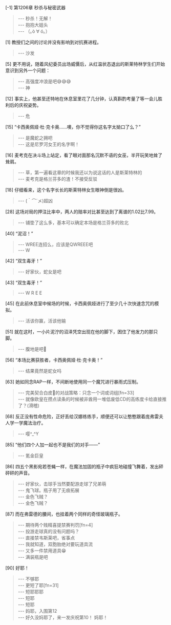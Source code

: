 
[-1] 第1206章 秒杀与秘密武器
>--- 秒杀！无解！<br>
>--- 抱抱大姐头<br>
>--- （｡ò ∀ ó｡）<br>

[1] 教授们之间的讨论并没有影响到对抗赛进程。
>--- 沙发<br>

[5] 更不用说，随着风纪委员出场威慑后，从红温状态退出的斯莱特林学生们开始意识到另外一个问题：
>--- 高强度冲浪是吧😅😅😅<br>
>--- 神<br>

[12] 事实上，他甚至还特地在休息室里花了几分钟，认真斟酌考量了等一会儿胜利后的庆祝姿势。
>--- 危<br>

[15] “卡西奥佩娅·杜·克卡奥……噢，你不觉得你这名字太拗口了么？”
>--- 是魔蛇之拥吧<br>
>--- 这是尼罗河女王的名字啊！<br>

[16] 麦考克在决斗场上站定，看了眼对面那名沉默不语的女巫，半开玩笑地耸了耸肩。
>--- 草，第一遍看这章的时候我还以为说这话的人是斯莱特林的<br>
>--- 麦考克是格兰芬多的渣！不接受反驳<br>

[18] 仔细看来，这个名字长长的斯莱特林女生眼神倒是很凶。
>--- (｀⌒´メ)超凶<br>

[28] 这场对局的押注比率中，两人的赔率对比甚至达到了离谱的1.02比7.99。
>--- 铺垫了这么多，基本可以确定本场是格兰芬多的败北<br>

[40] “泥沼！”
>--- WREE连招么，应该是QWREEE吧<br>
>--- W<br>

[42] “双生毒牙！”
>--- 好家伙，蛇女是吧<br>

[43] “双生毒牙！”
>--- W R E E<br>

[45] 在此前休息室中候场的时候，卡西奥佩娅进行了至少几十次快速念咒的模拟。
>--- 活该你赢，活该他输<br>

[51] 就在这时，一小片泥泞的沼泽凭空出现在他的脚下，困住了他发力的那只脚。
>--- 腹地是吧🤣<br>

[56] “本场比赛获胜者，卡西奥佩娅·杜·克卡奥！”
>--- 结果竟然是蛇女吗<br>

[63] 她如同念RAP一样，不间断地使用同一个魔咒进行暴雨式压制。
>--- 完美契合白皮🐒的对战策略：只念一个词或词组[fn=33]<br>
>--- 就像欧皇在攒点读条的时候被非酋用一堆低废低CD的高练度卡给直接推了？(滑稽)<br>

[68] 反正没有性命危险，正好丢给汉娜练练手，顺便还可以让憨憨跟着庞弗雷夫人学一学魔法治疗。
>--- 嘤^_^Y<br>

[85] “他们四个人加一起也不是我们的对手——”
>--- 氪金巨皇<br>

[86] 四五个黑影宛若苍蝇一样，在魔法加固的瓶子中疯狂地碰撞飞舞着，发出砰砰砰的声音。
>--- 好家伙，击球手当然要配游走球了兄弟萌<br>
>--- 鬼飞球。瓶子用了无痕拓展<br>
>--- 金色飞贼？<br>
>--- 金色飞贼？<br>

[87] 而在弗雷德的腰间，也挂着两个同样的奇怪玻璃瓶子。
>--- 期待两个贱精喜提禁赛判罚[fn=4]<br>
>--- 投游走球真的没有问题吗？<br>
>--- 直接禁韦斯莱吧，省事点<br>
>--- 我就知道，双胞胎绝对要玩道具流<br>
>--- 又多一件禁用道具😁<br>
>--- 满装瓶是吧<br>

[90] 好耶！
>--- 不够耶<br>
>--- 更短了耶[fn=31]<br>
>--- 短耶耶耶<br>
>--- 短耶<br>
>--- 短耶<br>
>--- 妈耶，入围第12<br>
>--- 好久没妈耶了，来一发庆祝第10！
妈耶！<br>
